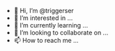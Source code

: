 - 👋 Hi, I’m @triggerser
- 👀 I’m interested in ...
- 🌱 I’m currently learning ...
- 💞️ I’m looking to collaborate on ...
- 📫 How to reach me ...

<!---
akashrame/akashrame is a ✨ special ✨ repository because its `README.md` (this file) appears on your GitHub profile.
You can click the Preview link to take a look at your changes.
--->
